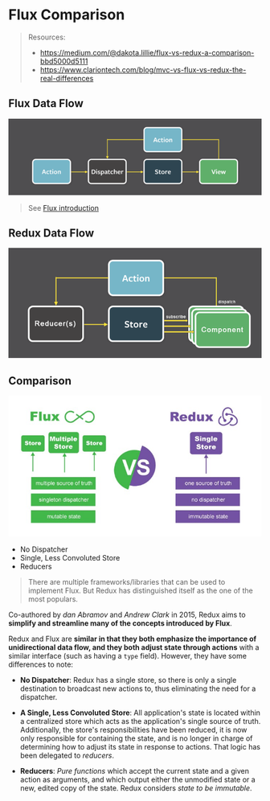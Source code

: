 # Flux Comparison

> Resources:
> * https://medium.com/@dakota.lillie/flux-vs-redux-a-comparison-bbd5000d5111
> * https://www.clariontech.com/blog/mvc-vs-flux-vs-redux-the-real-differences

## Flux Data Flow

![flux data flow](../../architectures/flux/flux.png)

> See [Flux introduction](../../architectures/flux)

## Redux Data Flow

![redux data flow](../data-flow.png)

## Comparison

![flux-comparison](./flux-comparison.jpeg)

* No Dispatcher
* Single, Less Convoluted Store
* Reducers

> There are multiple frameworks/libraries that can be used to implement Flux. But Redux has distinguished itself as the one of the most populars.

Co-authored by _dan Abramov_ and _Andrew Clark_ in 2015, Redux aims to __simplify and streamline many of the concepts introduced by Flux__.

Redux and Flux are __similar in that they both emphasize the importance of unidirectional data flow, and they both adjust state through actions__ with a similar interface (such as having a `type` field). However, they have some differences to note:

* __No Dispatcher__: Redux has a single store, so there is only a single destination to broadcast new actions to, thus eliminating the need for a dispatcher.

* __A Single, Less Convoluted Store__: All application's state is located within a centralized store which acts as the application's single source of truth. Additionally, the store's responsibilities have been reduced, it is now only responsible for containing the state, and is no longer in charge of determining how to adjust its state in response to actions. That logic has been delegated to _reducers_.

* __Reducers__: _Pure functions_ which accept the current state and a given action as arguments, and which output either the unmodified state or a new, edited copy of the state. Redux considers _state to be immutable_.
